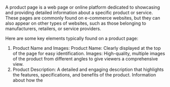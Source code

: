 
A product page is a web page or online platform dedicated to showcasing and providing detailed information about a specific product or service. These pages are commonly found on e-commerce websites, but they can also appear on other types of websites, such as those belonging to manufacturers, retailers, or service providers.

Here are some key elements typically found on a product page:

1. Product Name and Images:
Product Name: Clearly displayed at the top of the page for easy identification.
Images: High-quality, multiple images of the product from different angles to give viewers a comprehensive view.
2. Product Description:
A detailed and engaging description that highlights the features, specifications, and benefits of the product.
Information about how the
